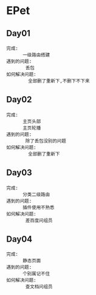 # EPet

## Day01

    完成:
          一级路由搭建
    遇到的问题:
           丢包
    如何解决问题:
            全部删了重新下,不删下不下来
            
## Day02

    完成:
          主页头部
          主页轮播
    遇到的问题:
           除了丢包没别的问题
    如何解决问题:
            全部删了重新下
            
## Day03

    完成:
          分类二级路由
    遇到的问题:
          插件使用不熟悉
    如何解决问题:
           差百度问组员
              
## Day04

    完成:
          静态页面
    遇到的问题:
          个别属记不住
    如何解决问题:
           查文档问组员   

